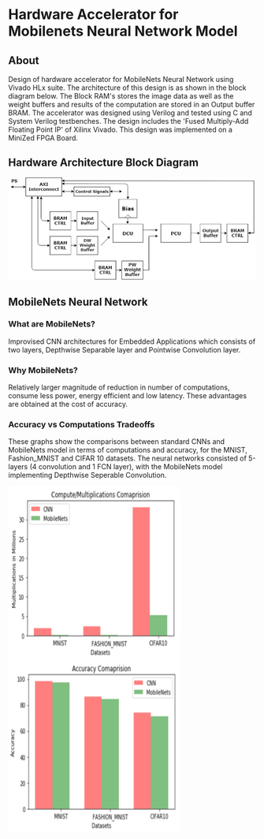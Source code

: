 # Hardware Accelerator for Mobilenets Neural Network Model

## About
Design of hardware accelerator for MobileNets Neural Network using Vivado HLx suite. The architecture of this design is as shown in the block diagram below. The Block RAM's stores the image data as well as the weight buffers and results of the computation are stored in an Output buffer BRAM. The accelerator was designed using Verilog and tested using C and System Verilog testbenches. The design includes the 'Fused Multiply-Add Floating Point IP' of Xilinx Vivado. This design was implemented on a MiniZed FPGA Board.

## Hardware Architecture Block Diagram
![HW Architecture](image/MNhw.png)

## MobileNets Neural Network

### What are MobileNets?
Improvised CNN architectures for Embedded Applications which consists of two layers, Depthwise Separable layer and Pointwise Convolution layer.

### Why MobileNets?
Relatively larger magnitude of reduction in number of computations, consume less power, energy efficient and low latency. These advantages are obtained at the cost of accuracy.

### Accuracy vs Computations Tradeoffs
These graphs show the comparisons between standard CNNs and MobileNets model in terms of computations and accuracy, for the MNIST, Fashion_MNIST and CIFAR 10 datasets. The neural networks consisted of 5-layers (4 convolution and 1 FCN layer), with the MobileNets model implementing Depthwise Seperable Convolution.

<img src="image/CompVSModels.png" width="350" height="350"/>  <img src="image/AccComp.png" width="350" height="350"/>
